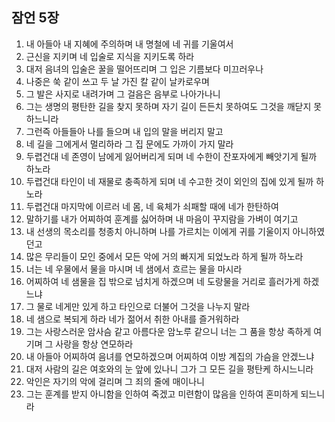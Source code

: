 ## 잠언 5장

1. 내 아들아 내 지혜에 주의하며 내 명철에 네 귀를 기울여서  
2. 근신을 지키며 네 입술로 지식을 지키도록 하라
3. 대저 음녀의 입술은 꿀을 떨어뜨리며 그 입은 기름보다 미끄러우나
4. 나중은 쑥 같이 쓰고 두 날 가진 칼 같이 날카로우며
5. 그 발은 사지로 내려가며 그 걸음은 음부로 나아가나니
6. 그는 생명의 평탄한 길을 찾지 못하며 자기 길이 든든치 못하여도 그것을 깨닫지 못하느니라
7. 그런즉 아들들아 나를 들으며 내 입의 말을 버리지 말고
8. 네 길을 그에게서 멀리하라 그 집 문에도 가까이 가지 말라
9. 두렵건대 네 존영이 남에게 잃어버리게 되며 네 수한이 잔포자에게 빼앗기게 될까 하노라
10. 두렵건대 타인이 네 재물로 충족하게 되며 네 수고한 것이 외인의 집에 있게 될까 하노라
11. 두렵건대 마지막에 이르러 네 몸, 네 육체가 쇠패할 때에 네가 한탄하여 
12. 말하기를 내가 어찌하여 훈계를 싫어하며 내 마음이 꾸지람을 가벼이 여기고 
13. 내 선생의 목소리를 청종치 아니하며 나를 가르치는 이에게 귀를 기울이지 아니하였던고 
14. 많은 무리들이 모인 중에서 모든 악에 거의 빠지게 되었노라 하게 될까 하노라
15. 너는 네 우물에서 물을 마시며 네 샘에서 흐르는 물을 마시라 
16. 어찌하여 네 샘물을 집 밖으로 넘치게 하겠으며 네 도랑물을 거리로 흘러가게 하겠느냐
17. 그 물로 네게만 있게 하고 타인으로 더불어 그것을 나누지 말라
18. 네 샘으로 복되게 하라 네가 젊어서 취한 아내를 즐거워하라
19. 그는 사랑스러운 암사슴 같고 아름다운 암노루 같으니 너는 그 품을 항상 족하게 여기며 그 사랑을 항상 연모하라
20. 내 아들아 어찌하여 음녀를 연모하겠으며 어찌하여 이방 계집의 가슴을 안겠느냐
21. 대저 사람의 길은 여호와의 눈 앞에 있나니 그가 그 모든 길을 평탄케 하시느니라 
22. 악인은 자기의 악에 걸리며 그 죄의 줄에 매이나니
23. 그는 훈계를 받지 아니함을 인하여 죽겠고 미련함이 많음을 인하여 혼미하게 되느니라 